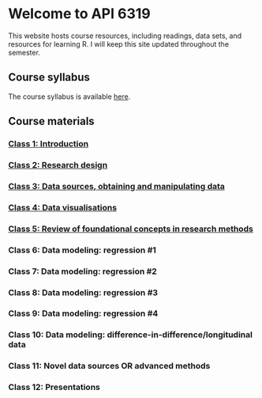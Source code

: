 # Welcome to API 6319

This website hosts course resources, including readings, data sets, and resources for learning R.  I will keep this site updated throughout the semester.

## Course syllabus

The course syllabus is available [here](https://www.dropbox.com/s/4vv7eqs66glayji/Detailed%20course%20syllabus.docx?dl=0).

## Course materials

### [Class 1: Introduction](https://nicrivers.github.io/uo_api_6319/class_1.html)

### [Class 2: Research design](https://nicrivers.github.io/uo_api_6319/class_2.html)

### [Class 3: Data sources, obtaining and manipulating data](https://nicrivers.github.io/uo_api_6319/class_3.html)

### [Class 4: Data visualisations](https://nicrivers.github.io/uo_api_6319/class_4.html)

### [Class 5: Review of foundational concepts in research methods](https://nicrivers.github.io/uo_api_6319/class_5.html)

### Class 6: Data modeling: regression #1


### Class 7: Data modeling: regression #2


### Class 8: Data modeling: regression #3


### Class 9: Data modeling: regression #4


### Class 10: Data modeling: difference-in-difference/longitudinal data


### Class 11: Novel data sources OR advanced methods


### Class 12: Presentations
